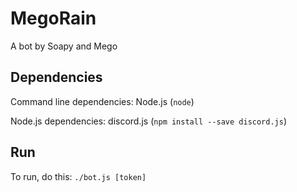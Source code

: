 # MegoRain

A bot by Soapy and Mego

## Dependencies

Command line dependencies: Node.js (`node`)

Node.js dependencies: discord.js (`npm install --save discord.js`)

## Run

To run, do this: `./bot.js [token]`
